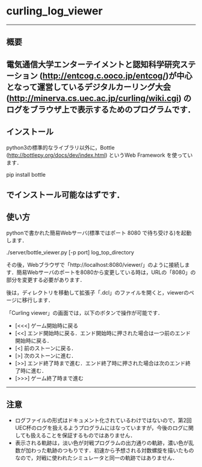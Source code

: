 # curling_log_viewer
------
## 概要
電気通信大学エンターテイメントと認知科学研究ステーション (http://entcog.c.ooco.jp/entcog/)が中心となって運営しているデジタルカーリング大会 (http://minerva.cs.uec.ac.jp/curling/wiki.cgi) のログをブラウザ上で表示するためのプログラムです．
-------
## インストール
python3の標準的なライブラリ以外に，Bottle (http://bottlepy.org/docs/dev/index.html) というWeb Framework を使っています．

 pip install bottle

でインストール可能なはずです．
-------
## 使い方
pythonで書かれた簡易Webサーバ(標準ではポート 8080 で待ち受ける)を起動します．

 ./server/bottle_viewer.py [-p port] log_top_directory

その後，Webブラウザで「http://localhost:8080/viewer/」のように接続します．簡易Webサーバのポートを8080から変更している時は，URLの「8080」の部分を変更する必要があります．

後は，ディレクトリを移動して拡張子「.dcl」のファイルを開くと，viewerのページに移行します．

「Curling viewer」の画面では，以下のボタンで操作が可能です．
- [<<<] ゲーム開始時に戻る
- [<<] エンド開始時に戻る．エンド開始時に押された場合は一つ前のエンド開始時に戻る．
- [<] 前のストーンに戻る．
- [>] 次のストーンに進む．
- [>>] エンド終了時まで進む．エンド終了時に押された場合は次のエンド終了時に進む．
- [>>>] ゲーム終了時まで進む

-------
## 注意
- ログファイルの形式はドキュメント化されているわけではないので，第2回UEC杯のログを扱えるようプログラムにはなっていますが，今後のログに関しても扱えることを保証するものではありません．
- 表示される軌跡は，淡い色が対戦プログラムの出力通りの軌跡，濃い色が乱数が加わった軌跡のつもりです．初速から予想される対数螺旋を描いたものなので，対戦に使われたシミュレータと同一の軌跡ではありません．
